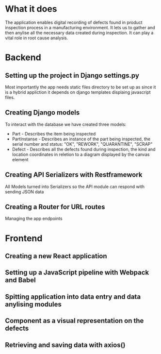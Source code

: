 # What it does
The application enables digital recording of defects found in product inspection process in a manufacturing environment.
It lets us to gather and then anylise all the necessary data created during inspection. It can play a vital role in root cause analysis.
# Backend
## Setting up the project in Django settings.py
Most importantly the app needs static files directory to be set up as since it is a hybrid appliction it depends on django templates displaing javascript files.
## Creating Django models
To interact with the database we have created three models: 
- Part - Describes the item being inspected
- PartInstanse - Describes an instance of the part being inspected, the serial number and status: "OK", "REWORK", "QUARANTINE", "SCRAP"
- Defect - Describes all the defects found during inspection, the kind and location coordinates in reletion to a diagram displayed by the canvas element
## Creating API Serializers with Restframework
All Models turned into Serializers so the API module can respond with sending JSON data
## Creating a Router for URL routes
Managing the app endpoints


# Frontend
## Creating a new React application
## Setting up a JavaScript pipeline with Webpack and Babel
## Spitting application into data entry and data anylising modules
## <Canvas/> Component as a visual representation on the defects
## Retrieving and saving data with axios()


